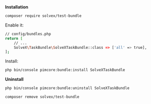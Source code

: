 

**Installation**

```bash
composer require solvex/test-bundle
```

Enable it:
```bash
// config/bundles.php
return [
    // ...
    SolveX\TaskBundle\SolveXTaskBundle::class => ['all' => true],
];
```

Install:
```bash
php bin/console pimcore:bundle:install SolveXTaskBundle
``` 

**Uninstall**

```bash
php bin/console pimcore:bundle:uninstall SolveXTaskBundle
``` 

```bash
composer remove solvex/test-bundle
```

